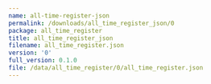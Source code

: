 ```yaml
---
name: all-time-register-json
permalink: /downloads/all_time_register_json/0
package: all_time_register
title: all_time_register_json
filename: all_time_register.json
version: '0'
full_version: 0.1.0
file: /data/all_time_register/0/all_time_register.json
---
```

